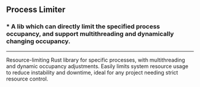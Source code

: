## Process Limiter
### * A lib which can directly limit the specified process occupancy, and support multithreading and dynamically changing occupancy.
___
Resource-limiting Rust library for specific processes, with multithreading and dynamic occupancy adjustments. Easily limits system resource usage to reduce instability and downtime, ideal for any project needing strict resource control.